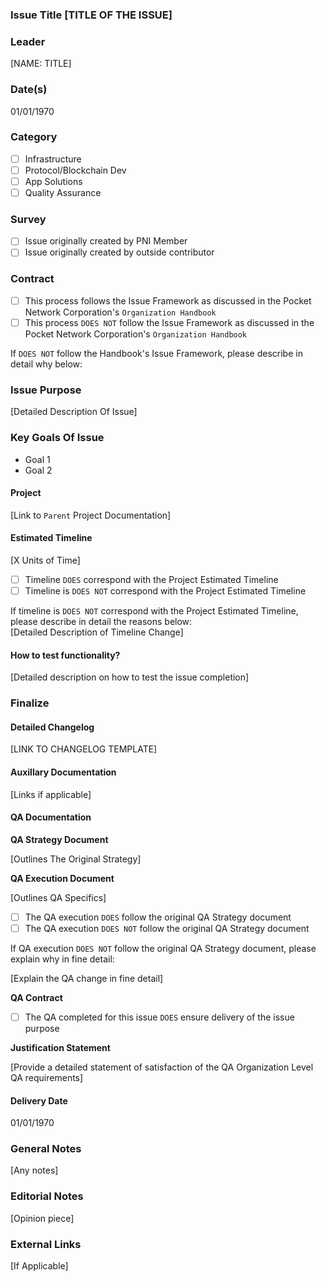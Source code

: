 ### Issue Title [TITLE OF THE ISSUE]  
### Leader  
[NAME: TITLE]  
### Date(s)  
01/01/1970  
### Category  
- [ ] Infrastructure  
- [ ] Protocol/Blockchain Dev  
- [ ] App Solutions  
- [ ] Quality Assurance
### Survey
- [ ] Issue originally created by PNI Member
- [ ] Issue originally created by outside contributor
### Contract  
- [ ] This process follows the Issue Framework as discussed in the Pocket Network Corporation's `Organization Handbook`  
- [ ] This process `DOES NOT` follow the Issue Framework as discussed in the Pocket Network Corporation's `Organization Handbook`  
  
If `DOES NOT` follow the Handbook's Issue Framework, please describe in detail why below:  
### Issue Purpose
[Detailed Description Of Issue] 
### Key Goals Of Issue
- Goal 1
- Goal 2 
#### Project
[Link to `Parent` Project Documentation]  
#### Estimated Timeline  
[X Units of Time]  
  
- [ ] Timeline `DOES` correspond with the Project Estimated Timeline  
- [ ] Timeline is `DOES NOT` correspond with the Project Estimated Timeline  
  
If timeline is `DOES NOT` correspond with the Project Estimated Timeline, please describe in detail the reasons below:  
[Detailed Description of Timeline Change]  
#### How to test functionality?  
[Detailed description on how to test the issue completion]  
  
### Finalize
#### Detailed Changelog
[LINK TO CHANGELOG TEMPLATE]  
  
#### Auxillary Documentation   
[Links if applicable]  
  
#### QA Documentation  
**QA Strategy Document**

[Outlines The Original Strategy]

**QA Execution Document**

[Outlines QA Specifics]

- [ ] The QA execution `DOES` follow the original QA Strategy document
- [ ] The QA execution `DOES NOT` follow the original QA Strategy document

If QA execution `DOES NOT` follow the original QA Strategy document, please explain why in fine detail:

[Explain the QA change in fine detail]

**QA Contract**

- [ ] The QA completed for this issue `DOES` ensure delivery of the issue purpose

**Justification Statement**

[Provide a detailed statement of satisfaction of the QA Organization Level QA requirements]
  
#### Delivery Date  
01/01/1970
### General Notes  
[Any notes]  
### Editorial Notes  
[Opinion piece]  
### External Links
[If Applicable]